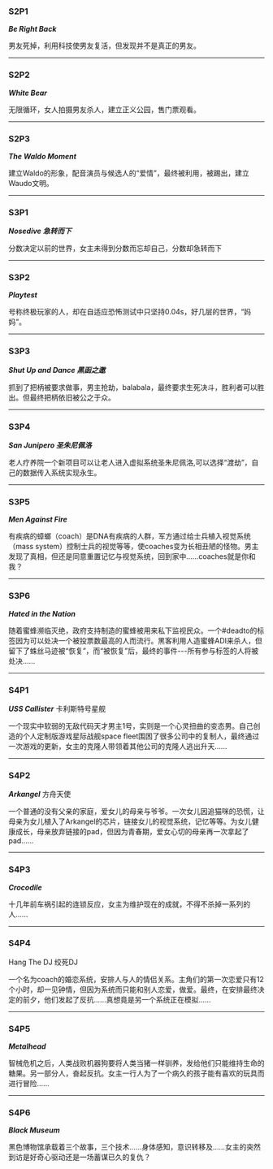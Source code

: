 ### S2P1
***Be Right Back***

男友死掉，利用科技使男友复活，但发现并不是真正的男友。

---


### S2P2
***White Bear***

无限循环，女人拍摄男友杀人，建立正义公园，售门票观看。

---

### S2P3
***The Waldo Moment***

建立Waldo的形象，配音演员与候选人的“爱情”，最终被利用，被踢出，建立Waudo文明。

---

### S3P1
***Nosedive 急转而下***

分数决定以前的世界，女主未得到分数而忘却自己，分数却急转而下

---

### S3P2
***Playtest***

号称终极玩家的人，却在自适应恐怖测试中只坚持0.04s，好几层的世界，“妈妈”。

---

###  S3P3
***Shut Up and Dance 黑函之邀***

抓到了把柄被要求做事，男主抢劫，balabala，最终要求生死决斗，胜利者可以胜出。但最终把柄依旧被公之于众。

---

### S3P4
***San Junipero 圣朱尼佩洛***

老人疗养院一个新项目可以让老人进入虚拟系统圣朱尼佩洛,可以选择“渡劫”，自己的数据传入系统实现永生。

---

### S3P5
***Men Against Fire***

有疾病的蟑螂（coach）是DNA有疾病的人群，军方通过给士兵植入视觉系统（mass system）控制士兵的视觉等等，使coaches变为长相丑陋的怪物。男主发现了真相，但还是同意重置记忆与视觉系统，回到家中......coaches就是你和我？

---

### S3P6
***Hated in the Nation***

随着蜜蜂濒临灭绝，政府支持制造的蜜蜂被用来私下监视民众。一个#deadto的标签因为可以处决一个被投票数最高的人而流行。黑客利用人造蜜蜂ADI来杀人，但留下了蛛丝马迹被“恢复”，而“被恢复”后，最终的事件---所有参与标签的人将被处决......

---

### S4P1
***USS Callister*** 卡利斯特号星舰

一个现实中软弱的无敌代码天才男主1号，实则是一个心灵扭曲的变态男。自己创造的个人定制版游戏星际战舰space fleet围困了很多公司中的复制人，最终通过一次游戏的更新，女主的克隆人带领着其他公司的克隆人逃出升天......

---

### S4P2
***Arkangel*** 方舟天使

一个普通的没有父亲的家庭，爱女儿的母亲与爷爷。一次女儿因追猫咪的恐慌，让母亲为女儿植入了Arkangel的芯片，链接女儿的视觉系统，记忆等等。为女儿健康成长，母亲放弃链接的pad，但因为青春期，爱女心切的母亲再一次拿起了pad......

---

### S4P3
***Crocodile***

十几年前车祸引起的连锁反应，女主为维护现在的成就，不得不杀掉一系列的人......

---

### S4P4
Hang The DJ 绞死DJ

一个名为coach的婚恋系统，安排人与人的情侣关系。主角们的第一次恋爱只有12个小时，却一见钟情，但因为系统而只能和别人恋爱，做爱。最终，在安排最终决定的前夕，他们发起了反抗......真想竟是另一个系统正在模拟......

---

### S4P5
***Metalhead***

智械危机之后，人类战败机器狗要将人类当猪一样驯养，发给他们只能维持生命的糖果。另一部分人，奋起反抗。女主一行人为了一个病久的孩子能有喜欢的玩具而进行冒险......

---

### S4P6
***Black Museum***

黑色博物馆承载着三个故事，三个技术......身体感知，意识转移及......女主的突然到访是好奇心驱动还是一场蓄谋已久的复仇？
